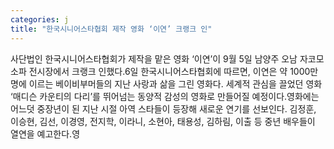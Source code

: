 ```yaml
---
categories: j
title: "한국시니어스타협회 제작 영화 ‘이연’ 크랭크 인"
---
```

사단법인 한국시니어스타협회가 제작을 맡은 영화 ‘이연’이 9월 5일 남양주 오남 자코모소파 전시장에서 크랭크 인했다.6일 한국시니어스타협회에 따르면, 이연은 약 1000만명에 이르는 베이비부머들의 지난 사랑과 삶을 그린 영화다. 세계적 관심을 끌었던 영화 ‘매디슨 카운티의 다리’를 뛰어넘는 동양적 감성의 영화로 만들어질 예정이다.영화에는 어느덧 중장년이 된 지난 시절 아역 스타들이 등장해 새로운 연기를 선보인다. 김정훈, 이승현, 김선, 이경영, 전지학, 이라니, 소현아, 태용성, 김하림, 이출 등 중년 배우들이 열연을 예고한다.영